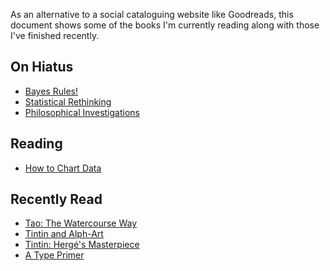As an alternative to a social cataloguing website like Goodreads, this 
document shows some of the books I'm currently reading along with those I've 
finished recently.

## On Hiatus

 - [Bayes Rules!](https://www.librarything.com/work/28029572)
 - [Statistical Rethinking](https://www.librarything.com/work/16955083)
 - [Philosophical Investigations](https://www.librarything.com/work/25218)

## Reading

 - [How to Chart Data](https://www.librarything.com/work/10086304/)

## Recently Read

 - [Tao: The Watercourse Way](https://www.librarything.com/work/11328)
 - [Tintin and Alph-Art](https://www.librarything.com/work/163242)
 - [Tintin: Hergé's Masterpiece](https://www.librarything.com/work/16309028)
 - [A Type Primer](https://www.librarything.com/work/605759)
